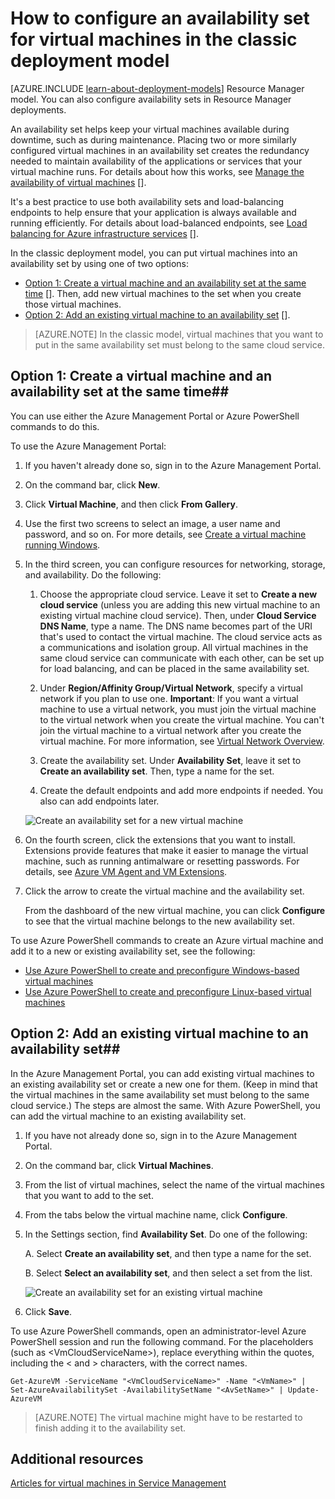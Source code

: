 <properties
	pageTitle="Configure an availability set for classic VMs | Azure"
	description="Configure an availability set for a new or existing virtual machine in the classic deployment model using the Azure Management Portal and Azure PowerShell."
	services="virtual-machines"
	documentationCenter=""
	authors="cynthn"
	manager="timlt"
	editor=""
	tags="azure-service-management"/>

<tags
	ms.service="virtual-machines"
	ms.date="01/07/2016"
	wacn.date=""/>

# How to configure an availability set for virtual machines in the classic deployment model

[AZURE.INCLUDE [learn-about-deployment-models](../includes/learn-about-deployment-models-classic-include.md)] Resource Manager model. You can also configure availability sets in Resource Manager deployments.


An availability set helps keep your virtual machines available during downtime, such as during maintenance. Placing two or more similarly configured virtual machines in an availability set creates the redundancy needed to maintain availability of the applications or services that your virtual machine runs. For details about how this works, see [Manage the availability of virtual machines] [].

It's a best practice to use both availability sets and load-balancing endpoints to help ensure that your application is always available and running efficiently. For details about load-balanced endpoints, see [Load balancing for Azure infrastructure services] [].

In the classic deployment model, you can put virtual machines into an availability set by using one of two options:

- [Option 1: Create a virtual machine and an availability set at the same time] []. Then, add new virtual machines to the set when you create those virtual machines.
- [Option 2: Add an existing virtual machine to an availability set] [].

>[AZURE.NOTE] In the classic model, virtual machines that you want to put in the same availability set must belong to the same cloud service.

## <a id="createset"> </a>Option 1: Create a virtual machine and an availability set at the same time##

You can use either the Azure Management Portal or Azure PowerShell commands to do this.

To use the Azure Management Portal:

1. If you haven't already done so, sign in to the Azure Management Portal.

2. On the command bar, click **New**.

3. Click **Virtual Machine**, and then click **From Gallery**.

4. Use the first two screens to select an image, a user name and password, and so on. For more details, see [Create a virtual machine running Windows][].

5. In the third screen, you can configure resources for networking, storage, and availability. Do the following:

	1. Choose the appropriate cloud service. Leave it set to **Create a new cloud service** (unless you are adding this new virtual machine to an existing virtual machine cloud service). Then, under **Cloud Service DNS Name**, type a name. The DNS name becomes part of the URI that's used to contact the virtual machine. The cloud service acts as a communications and isolation group. All virtual machines in the same cloud service can communicate with each other, can be set up for load balancing, and can be placed in the same availability set.

	2. Under **Region/Affinity Group/Virtual Network**, specify a virtual network if you plan to use one. **Important**: If you want a virtual machine to use a virtual network, you must join the virtual machine to the virtual network when you create the virtual machine. You can't join the virtual machine to a virtual network after you create the virtual machine. For more information, see [Virtual Network Overview][].

	3. Create the availability set. Under **Availability Set**, leave it set to **Create an availability set**. Then, type a name for the set.

	4. Create the default endpoints and add more endpoints if needed. You also can add endpoints later.

	![Create an availability set for a new virtual machine](./media/virtual-machines-how-to-configure-availability/VMavailabilityset.png)

6. On the fourth screen, click the extensions that you want to install. Extensions provide features that make it easier to manage the virtual machine, such as running antimalware or resetting passwords. For details, see [Azure VM Agent and VM Extensions](/documentation/articles/virtual-machines-extensions-agent-about).

7.	Click the arrow to create the virtual machine and the availability set.

	From the dashboard of the new virtual machine, you can click **Configure** to see that the virtual machine belongs to the new availability set.

To use Azure PowerShell commands to create an Azure virtual machine and add it to a new or existing availability set, see the following:

- [Use Azure PowerShell to create and preconfigure Windows-based virtual machines](/documentation/articles/virtual-machines-ps-create-preconfigure-windows-vms)
- [Use Azure PowerShell to create and preconfigure Linux-based virtual machines](/documentation/articles/virtual-machines-ps-create-preconfigure-linux-vms)

## <a id="addmachine"> </a>Option 2: Add an existing virtual machine to an availability set##

In the Azure Management Portal, you can add existing virtual machines to an existing availability set
 or create a new one for them. (Keep in mind that the virtual machines in the same availability set must belong to the same cloud service.) The steps are almost the same. With Azure PowerShell, you can add the virtual machine to an existing availability set.

1. If you have not already done so, sign in to the Azure Management Portal.

2. On the command bar, click **Virtual Machines**.

3. From the list of virtual machines, select the name of the virtual machines that you want to add to the set.

4. From the tabs below the virtual machine name, click **Configure**.

5. In the Settings section, find **Availability Set**. Do one of the following:

	A. Select **Create an availability set**, and then type a name for the set.

	B. Select **Select an availability set**, and then select a set from the list.

	![Create an availability set for an existing virtual machine](./media/virtual-machines-how-to-configure-availability/VMavailabilityExistingVM.png)

6. Click **Save**.

To use Azure PowerShell commands, open an administrator-level Azure PowerShell session and run the following command. For the placeholders (such as &lt;VmCloudServiceName&gt;), replace everything within the quotes, including the < and > characters, with the correct names.

	Get-AzureVM -ServiceName "<VmCloudServiceName>" -Name "<VmName>" | Set-AzureAvailabilitySet -AvailabilitySetName "<AvSetName>" | Update-AzureVM

>[AZURE.NOTE] The virtual machine might have to be restarted to finish adding it to the availability set.

## Additional resources

[Articles for virtual machines in Service Management]

<!-- LINKS -->
[Option 1: Create a virtual machine and an availability set at the same time]: #createset
[Option 2: Add an existing virtual machine to an availability set]: #addmachine

[Load balancing for Azure infrastructure services]: /documentation/articles/virtual-machines-load-balance
[Manage the availability of virtual machines]: /documentation/articles/virtual-machines-manage-availability
[Create a virtual machine running Windows]: /documentation/articles/virtual-machines-windows-tutorial-classic-portal
[Virtual Network overview]: /documentation/articles/virtual-networks-overview
[Articles for virtual machines in Service Management]: /documentation/articles/?tag=azure-service-management&service=virtual-machines 

